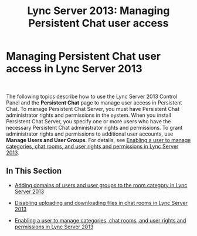 ﻿---
title: 'Lync Server 2013: Managing Persistent Chat user access'
TOCTitle: Managing Persistent Chat user access
ms:assetid: 588fab46-2960-435b-9ec0-7460079a9088
ms:mtpsurl: https://technet.microsoft.com/en-us/library/Gg398387(v=OCS.15)
ms:contentKeyID: 48184211
ms.date: 07/23/2014
mtps_version: v=OCS.15
---

# Managing Persistent Chat user access in Lync Server 2013

 


The following topics describe how to use the Lync Server 2013 Control Panel and the **Persistent Chat** page to manage user access in Persistent Chat. To manage Persistent Chat Server, you must have Persistent Chat administrator rights and permissions in the system. When you install Persistent Chat Server, you specify one or more users who have the necessary Persistent Chat administrator rights and permissions. To grant administrator rights and permissions to additional user accounts, use **Manage Users and User Groups**. For details, see [Enabling a user to manage categories, chat rooms, and user rights and permissions in Lync Server 2013](lync-server-2013-enabling-a-user-to-manage-categories-chat-rooms-and-user-rights-and-permissions.md).

## In This Section

  - [Adding domains of users and user groups to the room category in Lync Server 2013](lync-server-2013-adding-domains-of-users-and-user-groups-to-the-room-category.md)

  - [Disabling uploading and downloading files in chat rooms in Lync Server 2013](lync-server-2013-disabling-uploading-and-downloading-files-in-chat-rooms.md)

  - [Enabling a user to manage categories, chat rooms, and user rights and permissions in Lync Server 2013](lync-server-2013-enabling-a-user-to-manage-categories-chat-rooms-and-user-rights-and-permissions.md)

